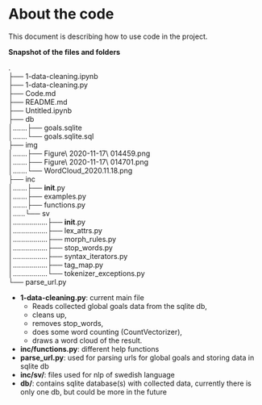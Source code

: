 # About the code

This document is describing how to use code in the project.

__Snapshot of the files and folders__

.  
├── 1-data-cleaning.ipynb  
├── 1-data-cleaning.py  
├── Code.md  
├── README.md  
├── Untitled.ipynb  
├── db  
│.......├── goals.sqlite  
│.......└── goals.sqlite.sql  
├── img  
│.......├── Figure\ 2020-11-17\ 014459.png  
│.......├── Figure\ 2020-11-17\ 014701.png  
│.......└── WordCloud_2020.11.18.png  
├── inc  
│.......├── __init__.py  
│.......├── examples.py  
│.......├── functions.py  
│......└── sv  
│.................├── __init__.py  
│.................├── lex_attrs.py  
│.................├── morph_rules.py  
│.................├── stop_words.py  
│.................├── syntax_iterators.py  
│.................├── tag_map.py  
│.................└── tokenizer_exceptions.py  
└── parse_url.py  

- __1-data-cleaning.py__: current main file
    * Reads collected global goals data from the sqlite db,
    * cleans up,
    * removes stop_words,
    * does some word counting (CountVectorizer),
    * draws a word cloud of the result.
- __inc/functions.py__: different help functions
- __parse_url.py__: used for parsing urls for global goals and storing data in sqlite db
- __inc/sv/__: files used for nlp of swedish language
- __db/__: contains sqlite database(s) with collected data,
    currently there is only one db, but could be more in the future
